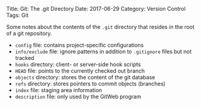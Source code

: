 Title: Git: The .git Directory
Date: 2017-06-29
Category: Version Control
Tags: Git


Some notes about the contents of the `.git` directory that resides in the root of a git repository.

- `config` file: contains project-specific configurations
- `info/exclude` file: ignore patterns in addition to `.gitignore` files but not tracked
- `hooks` directory: client- or server-side hook scripts
- `HEAD` file: points to the currently checked out branch
- `objects` directory: stores the content of the git database
- `refs` directory: stores pointers to commit objects (branches)
- `index` file: staging area information
- `description` file: only used by the GitWeb program
